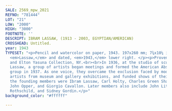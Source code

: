 ```yaml
---
SALE: 2569_mpw_2021
REFNO: "781444"
LOT: "21"
LOW: "2000"
HIGH: "3000"
FOOTNOTE: ''
DESCRIPT: IBRAM LASSAW, (1913 - 2003, EGYPTIAN/AMERICAN)
CROSSHEAD: Untitled.
year: 1943
TYPESET: "<p>Pencil and watercolor on paper, 1943. 197x260 mm; 7¾x10¼ inches. Signed,
  <em>Lassaw,</em> and dated, <em>1943,</em> lower right. </p><p>Provenance: The Penny
  and Elton Yasuna Collection, NY.<br><br>In 1936, at the studio of sculptor Ibram
  Lassaw, a group of artists began meetings and formed the American Abstract Artists
  group in 1937. As one voice, they overcame the exclusion faced by modernist American
  artists from museum and gallery exhibitions, and funded shows of their own. Amongst
  the founding members were Ibram Lassaw, Carl Holty, Charles Green Shaw, Werner Drewes,
  John Opper, and Giorgio Cavallon. Later members also include John Little, Judith
  Rothschild, and Sidney Gordin.</p>"
background_color: "#ffffff"

---
```

